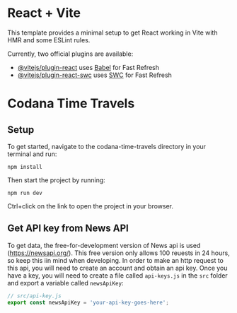 # React + Vite

This template provides a minimal setup to get React working in Vite with HMR and some ESLint rules.

Currently, two official plugins are available:

- [@vitejs/plugin-react](https://github.com/vitejs/vite-plugin-react/blob/main/packages/plugin-react/README.md) uses [Babel](https://babeljs.io/) for Fast Refresh
- [@vitejs/plugin-react-swc](https://github.com/vitejs/vite-plugin-react-swc) uses [SWC](https://swc.rs/) for Fast Refresh

# Codana Time Travels

## Setup
To get started, navigate to the codana-time-travels directory in your terminal and run:

```
npm install
```
Then start the project by running:

```
npm run dev
```
Ctrl+click on the link to open the project in your browser.

## Get API key from News API
To get data, the free-for-development version of News api is used (https://newsapi.org/). This free version only allows 100 reuests in 24 hours, so keep this iin mind when developing. In order to make an http request to this api, you will need to create an account and obtain an api key. Once you have a key, you will need to create a file called `api-keys.js` in the `src` folder and export a variable called `newsApiKey`:

```javascript
// src/api-key.js
export const newsApiKey = 'your-api-key-goes-here';
```